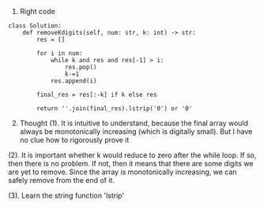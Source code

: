 1. Right code

```
class Solution:
    def removeKdigits(self, num: str, k: int) -> str:
        res = []
        
        for i in num:
            while k and res and res[-1] > i:
                res.pop()
                k-=1
            res.append(i)
        
        final_res = res[:-k] if k else res

        return ''.join(final_res).lstrip('0') or '0'
```



2. Thought
(1).  It is intuitive to understand, because the final array would always be monotonically increasing (which is digitally small). 
But I have no clue how to rigorously prove it

(2). It is important whether k would reduce to zero after the while loop. If so, then there is no problem. If not, then it means that there are some digits
we are yet to remove. Since the array is monotonically increasing, we can safely remove from the end of it.

(3). Learn the string function 'lstrip'

        
